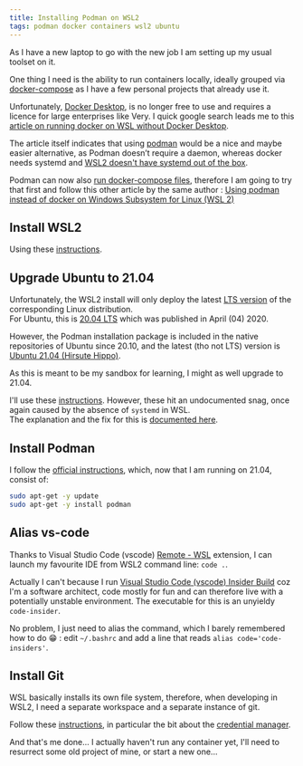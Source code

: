 ```yaml
---
title: Installing Podman on WSL2
tags: podman docker containers wsl2 ubuntu
---
```


As I have a new laptop to go with the new job I am setting up my usual toolset on it.

One thing I need is the ability to run containers locally, ideally grouped via [docker-compose](https://docs.docker.com/compose/) as I have a few personal projects that already use it.

Unfortunately, [Docker Desktop](https://docs.docker.com/desktop/), is no longer free to use and requires a licence for large enterprises like Very. I quick google search leads me to this [article on running docker on WSL without Docker Desktop](https://dev.to/bowmanjd/install-docker-on-windows-wsl-without-docker-desktop-34m9).

The article itself indicates that using [podman](https://podman.io/) would be a nice and maybe easier alternative, as Podman doesn’t require a daemon, whereas docker needs systemd and [WSL2 doesn't have systemd out of the box](https://github.com/systemd/systemd/issues/8036). 

Podman can now also [run docker-compose files](https://www.redhat.com/sysadmin/podman-docker-compose), therefore I am going to try that first and follow this other article by the same author : [Using podman instead of docker on Windows Subsystem for Linux (WSL 2)](https://dev.to/bowmanjd/using-podman-on-windows-subsystem-for-linux-wsl-58ji)

## Install WSL2

Using these [instructions](https://docs.microsoft.com/en-us/windows/wsl/setup/environment#set-up-your-linux-user-info).  


## Upgrade Ubuntu to 21.04
Unfortunately, the WSL2 install will only deploy the latest [LTS version](https://ubuntu.com/about/release-cycle) of the corresponding Linux distribution.  
For Ubuntu, this is [20.04 LTS](https://ubuntu.com/blog/what-is-an-ubuntu-lts-release) which was published in April (04) 2020.

However, the Podman installation package is included in the native repositories of Ubuntu since 20.10, and the latest (tho not LTS) version is [Ubuntu 21.04 (Hirsute Hippo)](https://discourse.ubuntu.com/t/hirsute-hippo-release-notes/19221).

As this is meant to be my sandbox for learning, I might as well upgrade to 21.04.

I'll use these [instructions](https://www.windowscentral.com/how-upgrade-ubuntu-2010-wsl-windows-10).
However, these hit an undocumented snag, once again caused by the absence of `systemd` in WSL.  
The explanation and the fix for this is [documented here](https://github.com/microsoft/WSL/issues/6942#issuecomment-842629885).

## Install Podman

I follow the [official instructions](https://podman.io/getting-started/installation.html#linux-distributions), which, now that I am running on 21.04, consist of:

``` bash
sudo apt-get -y update
sudo apt-get -y install podman
```

## Alias vs-code

Thanks to Visual Studio Code (vscode) [Remote - WSL](https://marketplace.visualstudio.com/items?itemName=ms-vscode-remote.remote-wsl) extension, I can launch my favourite IDE from WSL2 command line: `code .`.

Actually I can't because I run [Visual Studio Code (vscode) Insider Build](https://code.visualstudio.com/blogs/2016/05/23/evolution-of-insiders) coz I'm a software architect, code mostly for fun and can therefore live with a potentially unstable environment.
The executable for this is an unyieldy `code-insider`.

No problem, I just need to alias the command, which I barely remembered how to do :grin: : edit  `~/.bashrc` and add a line that reads `alias code='code-insiders'`.

## Install Git

WSL basically installs its own file system, therefore, when developing in WSL2, I need a separate workspace and a separate instance of git.

Follow these [instructions](https://docs.microsoft.com/en-us/windows/wsl/tutorials/wsl-git), in particular the bit about the [credential manager](https://docs.microsoft.com/en-us/windows/wsl/tutorials/wsl-git#git-credential-manager-setup).


And that's me done... I actually haven't run any container yet, I'll need to resurrect some old project of mine, or start a new one...

